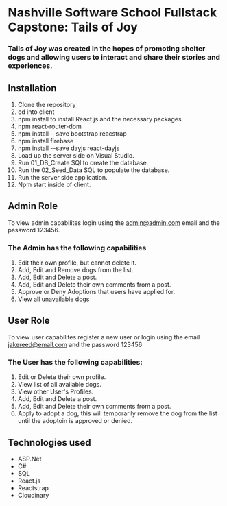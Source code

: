 
# Nashville Software School Fullstack Capstone: Tails of Joy
### Tails of Joy was created in the hopes of promoting shelter dogs and allowing users to interact and share their stories and experiences.

## Installation
1. Clone the repository
2. cd into client
3. npm install to install React.js and the necessary packages
4. npm react-router-dom
5. npm install --save bootstrap reacstrap
6. npm install firebase
7. npm install --save dayjs react-dayjs
8. Load up the server side on Visual Studio.
9. Run 01_DB_Create SQl to create the database.
10. Run the 02_Seed_Data SQL to populate the database.
11. Run the server side application.
12. Npm start inside of client.

## Admin Role
To view admin capabilites login using the admin@admin.com email and the password 123456.
### The Admin has the following capabilities
1. Edit their own profile, but cannot delete it.
2. Add, Edit and Remove dogs from the list.
3. Add, Edit and Delete a post.
4. Add, Edit and Delete their own comments from a post.
5. Approve or Deny Adoptions that users have applied for.
6. View all unavailable dogs


## User Role
To view user capabilites register a new user or login using the email jakereed@email.com and the password 123456
### The User has the following capabilities:
1. Edit or Delete their own profile.
2. View list of all available dogs.
3. View other User's Profiles.
4. Add, Edit and Delete a post.
5. Add, Edit and Delete their own comments from a post.
6. Apply to adopt a dog, this will temporarily remove the dog from the list until the adoptoin is approved or denied.

## Technologies used
- ASP.Net
- C#
- SQL
- React.js
- Reactstrap
- Cloudinary



